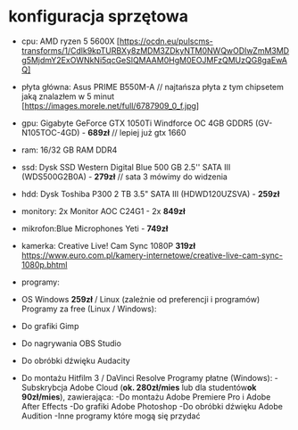 # konfiguracja sprzętowa

- cpu: AMD ryzen 5 5600X [https://ocdn.eu/pulscms-transforms/1/Cdlk9kpTURBXy8zMDM3ZDkyNTM0NWQwODIwZmM3MDg5MjdmY2ExOWNkNi5qcGeSlQMAAM0HgM0EOJMFzQMUzQG8gaEwAQ]
- płyta główna: Asus PRIME B550M-A // najtańsza płyta z tym chipsetem jaką znalazłem w 5 minut [https://images.morele.net/full/6787909_0_f.jpg]
- gpu: Gigabyte GeForce GTX 1050Ti Windforce OC 4GB GDDR5 (GV-N105TOC-4GD) - **689zł** // lepiej już gtx 1660
- ram: 16/32 GB RAM DDR4
- ssd: Dysk SSD Western Digital Blue 500 GB 2.5'' SATA III (WDS500G2B0A) - **279zł** // sata 3 mówimy do widzenia
- hdd: Dysk Toshiba P300 2 TB 3.5" SATA III (HDWD120UZSVA) - **259zł**
- monitory: 2x Monitor AOC C24G1 - 2x **849zł**
- mikrofon:Blue Microphones Yeti - **749zł**

- kamerka: Creative Live! Cam Sync 1080P **319zł**
https://www.euro.com.pl/kamery-internetowe/creative-live-cam-sync-1080p.bhtml

- programy:
- OS Windows **259zł** / Linux (zależnie od preferencji i programów)
Programy za free (Linux / Windows):
- Do grafiki Gimp 
- Do nagrywania OBS Studio
- Do obróbki dźwięku Audacity
- Do montażu Hitfilm 3 / DaVinci Resolve 
Programy płatne (Windows):
 -Subskrybcja Adobe Cloud (**ok. 280zł/mies** lub dla studentów**ok 90zł/mies**), zawierająca:
 -Do montażu Adobe Premiere Pro i Adobe After Effects
 -Do grafiki Adobe Photoshop
 -Do obróbki dźwięku Adobe Audition
 -Inne programy które mogą się przydać
